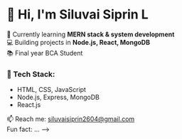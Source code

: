 

# 👋 Hi, I'm Siluvai Siprin L

🌱 Currently learning **MERN stack & system development**  
💻 Building projects in **Node.js, React, MongoDB**  
📚 Final year BCA Student  

### 🔧 Tech Stack:
- HTML, CSS, JavaScript  
- Node.js, Express, MongoDB  
- React.js  

📫 Reach me: [siluvaisiprin2604@gmail.com](mailto:siluvaisiprin2604@gmail.com)  
Fun fact: ...
-->
